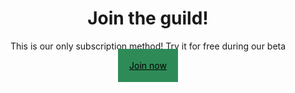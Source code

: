  <!doctype html>
<html lang="it">
<head>
	<title>Basic Landing Page</title>
	<meta name="description" content="Our landing page!">
	<meta name="viewport" content="width=device-width, initial-scale=1">
	<style type="text/css">
		.container { max-width: 800px; margin: auto; text-align: center; }
		.btn { background: seagreen; color: black; padding: 18px}
	</style>
</head>
<body>
	<div class="container">
		<h1>Join the guild!</h1>
		<p>This is our only subscription method! Try it for free during our beta<b></b></p>
		<a class="btn" href="/lumsa-landing/thank-you.html">Join now</a></p>
	</div>
</body>
</html>
